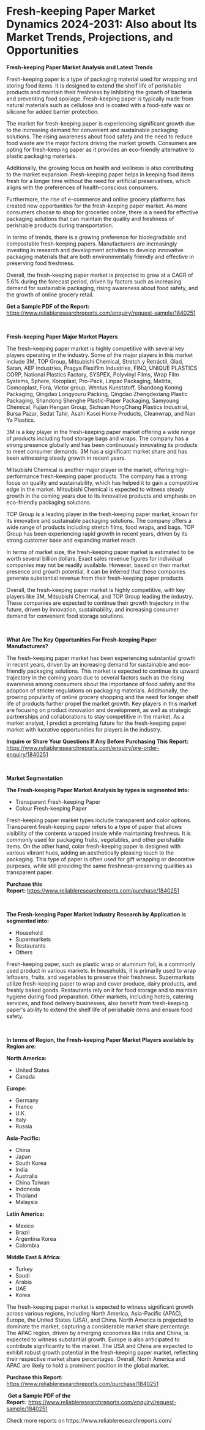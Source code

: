<p><h1>Fresh-keeping Paper Market Dynamics 2024-2031: Also about Its Market Trends, Projections, and Opportunities</h1></p><p><strong>Fresh-keeping Paper Market Analysis and Latest Trends</strong></p>
<p><p>Fresh-keeping paper is a type of packaging material used for wrapping and storing food items. It is designed to extend the shelf life of perishable products and maintain their freshness by inhibiting the growth of bacteria and preventing food spoilage. Fresh-keeping paper is typically made from natural materials such as cellulose and is coated with a food-safe wax or silicone for added barrier protection.</p><p>The market for fresh-keeping paper is experiencing significant growth due to the increasing demand for convenient and sustainable packaging solutions. The rising awareness about food safety and the need to reduce food waste are the major factors driving the market growth. Consumers are opting for fresh-keeping paper as it provides an eco-friendly alternative to plastic packaging materials.</p><p>Additionally, the growing focus on health and wellness is also contributing to the market expansion. Fresh-keeping paper helps in keeping food items fresh for a longer time without the need for artificial preservatives, which aligns with the preferences of health-conscious consumers.</p><p>Furthermore, the rise of e-commerce and online grocery platforms has created new opportunities for the fresh-keeping paper market. As more consumers choose to shop for groceries online, there is a need for effective packaging solutions that can maintain the quality and freshness of perishable products during transportation.</p><p>In terms of trends, there is a growing preference for biodegradable and compostable fresh-keeping papers. Manufacturers are increasingly investing in research and development activities to develop innovative packaging materials that are both environmentally friendly and effective in preserving food freshness.</p><p>Overall, the fresh-keeping paper market is projected to grow at a CAGR of 5.6% during the forecast period, driven by factors such as increasing demand for sustainable packaging, rising awareness about food safety, and the growth of online grocery retail.</p></p>
<p><strong>Get a Sample PDF of the Report:&nbsp;</strong> <a href="https://www.reliableresearchreports.com/enquiry/request-sample/1840251">https://www.reliableresearchreports.com/enquiry/request-sample/1840251</a></p>
<p>&nbsp;</p>
<p><strong>Fresh-keeping Paper Major Market Players</strong></p>
<p><p>The fresh-keeping paper market is highly competitive with several key players operating in the industry. Some of the major players in this market include 3M, TOP Group, Mitsubishi Chemical, Stretch y Retráctil, Glad, Saran, AEP Industries, Pragya Flexifilm Industries, FINO, UNIQUE PLASTICS CORP, National Plastics Factory, SYSPEX, Polyvinyl Films, Wrap Film Systems, Sphere, Koroplast, Pro-Pack, Linpac Packaging, Melitta, Comcoplast, Fora, Victor group, Wentus Kunststoff, Shandong Koning Packaging, Qingdao Longyouru Packing, Qingdao Zhengdexiang Plastic Packaging, Shandong Shenghe Plastic-Paper Packaging, Samyoung Chemical, Fujian Hengan Group, Sichuan HongChang Plastics Industrial, Bursa Pazar, Sedat Tahir, Asahi Kasei Home Products, Cleanwrap, and Nan Ya Plastics.</p><p>3M is a key player in the fresh-keeping paper market offering a wide range of products including food storage bags and wraps. The company has a strong presence globally and has been continuously innovating its products to meet consumer demands. 3M has a significant market share and has been witnessing steady growth in recent years.</p><p>Mitsubishi Chemical is another major player in the market, offering high-performance fresh-keeping paper products. The company has a strong focus on quality and sustainability, which has helped it to gain a competitive edge in the market. Mitsubishi Chemical is expected to witness steady growth in the coming years due to its innovative products and emphasis on eco-friendly packaging solutions.</p><p>TOP Group is a leading player in the fresh-keeping paper market, known for its innovative and sustainable packaging solutions. The company offers a wide range of products including stretch films, food wraps, and bags. TOP Group has been experiencing rapid growth in recent years, driven by its strong customer base and expanding market reach.</p><p>In terms of market size, the fresh-keeping paper market is estimated to be worth several billion dollars. Exact sales revenue figures for individual companies may not be readily available. However, based on their market presence and growth potential, it can be inferred that these companies generate substantial revenue from their fresh-keeping paper products.</p><p>Overall, the fresh-keeping paper market is highly competitive, with key players like 3M, Mitsubishi Chemical, and TOP Group leading the industry. These companies are expected to continue their growth trajectory in the future, driven by innovation, sustainability, and increasing consumer demand for convenient food storage solutions.</p></p>
<p>&nbsp;</p>
<p><strong>What Are The Key Opportunities For Fresh-keeping Paper Manufacturers?</strong></p>
<p><p>The fresh-keeping paper market has been experiencing substantial growth in recent years, driven by an increasing demand for sustainable and eco-friendly packaging solutions. This market is expected to continue its upward trajectory in the coming years due to several factors such as the rising awareness among consumers about the importance of food safety and the adoption of stricter regulations on packaging materials. Additionally, the growing popularity of online grocery shopping and the need for longer shelf life of products further propel the market growth. Key players in this market are focusing on product innovation and development, as well as strategic partnerships and collaborations to stay competitive in the market. As a market analyst, I predict a promising future for the fresh-keeping paper market with lucrative opportunities for players in the industry.</p></p>
<p><strong>Inquire or Share Your Questions If Any Before Purchasing This Report:</strong> <a href="https://www.reliableresearchreports.com/enquiry/pre-order-enquiry/1840251">https://www.reliableresearchreports.com/enquiry/pre-order-enquiry/1840251</a></p>
<p>&nbsp;</p>
<p><strong>Market Segmentation</strong></p>
<p><strong>The Fresh-keeping Paper Market Analysis by types is segmented into:</strong></p>
<p><ul><li>Transparent Fresh-keeping Paper</li><li>Colour Fresh-keeping Paper</li></ul></p>
<p><p>Fresh-keeping paper market types include transparent and color options. Transparent fresh-keeping paper refers to a type of paper that allows visibility of the contents wrapped inside while maintaining freshness. It is commonly used for packaging fruits, vegetables, and other perishable items. On the other hand, color fresh-keeping paper is designed with various vibrant hues, adding an aesthetically pleasing touch to the packaging. This type of paper is often used for gift wrapping or decorative purposes, while still providing the same freshness-preserving qualities as transparent paper.</p></p>
<p><strong>Purchase this Report:&nbsp;</strong><a href="https://www.reliableresearchreports.com/purchase/1840251">https://www.reliableresearchreports.com/purchase/1840251</a></p>
<p>&nbsp;</p>
<p><strong>The Fresh-keeping Paper Market Industry Research by Application is segmented into:</strong></p>
<p><ul><li>Household</li><li>Supermarkets</li><li>Restaurants</li><li>Others</li></ul></p>
<p><p>Fresh-keeping paper, such as plastic wrap or aluminum foil, is a commonly used product in various markets. In households, it is primarily used to wrap leftovers, fruits, and vegetables to preserve their freshness. Supermarkets utilize fresh-keeping paper to wrap and cover produce, dairy products, and freshly baked goods. Restaurants rely on it for food storage and to maintain hygiene during food preparation. Other markets, including hotels, catering services, and food delivery businesses, also benefit from fresh-keeping paper's ability to extend the shelf life of perishable items and ensure food safety.</p></p>
<p>&nbsp;</p>
<p><strong>In terms of Region, the Fresh-keeping Paper Market Players available by Region are:</strong></p>
<p>
    <p> <strong> North America: </strong>
        <ul>
            <li>United States</li>
            <li>Canada</li>
        </ul>
        </p> 
    <p> <strong> Europe: </strong>
        <ul>
            <li>Germany</li>
            <li>France</li>
            <li>U.K.</li>
            <li>Italy</li>
            <li>Russia</li>
        </ul>
        </p> 
    <p> <strong> Asia-Pacific: </strong>
        <ul>
            <li>China</li>
            <li>Japan</li>
            <li>South Korea</li>
            <li>India</li>
            <li>Australia</li>
            <li>China Taiwan</li>
            <li>Indonesia</li>
            <li>Thailand</li>
            <li>Malaysia</li>
        </ul>
        </p> 
    <p> <strong> Latin America: </strong>
        <ul>
            <li>Mexico</li>
            <li>Brazil</li>
            <li>Argentina Korea</li>
            <li>Colombia</li>
        </ul>
        </p> 
    <p> <strong> Middle East & Africa: </strong>
        <ul>
            <li>Turkey</li>
            <li>Saudi</li>
            <li>Arabia</li>
            <li>UAE</li>
            <li>Korea</li>
        </ul>
    </p>
    </p>
<p><p>The fresh-keeping paper market is expected to witness significant growth across various regions, including North America, Asia-Pacific (APAC), Europe, the United States (USA), and China. North America is projected to dominate the market, capturing a considerable market share percentage. The APAC region, driven by emerging economies like India and China, is expected to witness substantial growth. Europe is also anticipated to contribute significantly to the market. The USA and China are expected to exhibit robust growth potential in the fresh-keeping paper market, reflecting their respective market share percentages. Overall, North America and APAC are likely to hold a prominent position in the global market.</p></p>
<p><strong>Purchase this Report: </strong><a href="https://www.reliableresearchreports.com/purchase/1840251">https://www.reliableresearchreports.com/purchase/1840251</a></p>
<p>&nbsp;<strong>Get a Sample PDF of the Report:&nbsp;&nbsp;</strong><a href="https://www.reliableresearchreports.com/enquiry/request-sample/1840251">https://www.reliableresearchreports.com/enquiry/request-sample/1840251</a></p>
<p><strong></strong></p>
<p>Check more reports on https://www.reliableresearchreports.com/</p>